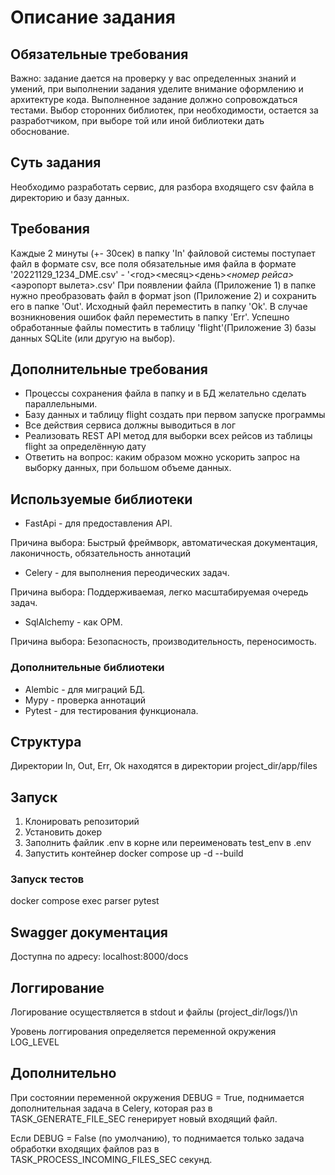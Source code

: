 # Описание задания

## Обязательные требования
Важно: задание дается на проверку у вас определенных знаний и умений, при выполнении задания уделите
внимание оформлению и архитектуре кода. Выполненное задание должно сопровождаться тестами.
Выбор сторонних библиотек, при необходимости, остается за разработчиком, при выборе той или иной библиотеки дать
обоснование.

## Суть задания
Необходимо разработать сервис, для разбора входящего csv файла в директорию и базу данных.

## Требования
Каждые 2 минуты (+- 30сек) в папку &#39;In&#39; файловой системы поступает файл в формате csv, все поля обязательные имя файла в
формате &#39;20221129_1234_DME.csv&#39; - &#39;&lt;год&gt;&lt;месяц&gt;&lt;день&gt;_&lt;номер рейса&gt;_&lt;аэропорт вылета&gt;.csv&#39;
При появлении файла (Приложение 1) в папке нужно преобразовать файл в формат json (Приложение 2) и сохранить его в
папке &#39;Out&#39;. Исходный файл переместить в папку &#39;Ok&#39;. В случае возникновения ошибок файл переместить в папку &#39;Err&#39;.
Успешно обработанные файлы поместить в таблицу &#39;flight&#39;(Приложение 3) базы данных SQLite (или другую на выбор).

## Дополнительные требования
- Процессы сохранения файла в папку и в БД желательно сделать параллельными.
- Базу данных и таблицу flight создать при первом запуске программы
- Все действия сервиса должны выводиться в лог
- Реализовать REST API метод для выборки всех рейсов из таблицы flight за определённую дату
- Ответить на вопрос: каким образом можно ускорить запрос на выборку данных, при большом объеме данных.


## Используемые библиотеки
- FastApi - для предоставления API.

Причина выбора: Быстрый фреймворк, автоматическая документация, лаконичность, обязательность аннотаций
- Celery - для выполнения переодических задач.

Причина выбора: Поддерживаемая, легко масштабируемая очередь задач.
- SqlAlchemy - как ОРМ.

Причина выбора: Безопасность, производительность, переносимость.
### Дополнительные библиотеки
- Alembic - для миграций БД.
- Mypy - проверка аннотаций
- Pytest - для тестирования функционала.

## Структура
Директории In, Out, Err, Ok находятся в директории project_dir/app/files

## Запуск
1. Клонировать репозиторий
2. Установить докер
3. Заполнить файлик .env в корне или переименовать test_env в .env
4. Запустить контейнер docker compose up -d --build

### Запуск тестов
docker compose exec parser pytest

## Swagger документация
Доступна по адресу: localhost:8000/docs

## Логгирование
Логирование осуществляется в stdout и файлы (project_dir/logs/)\n

Уровень логгирования определяется переменной окружения LOG_LEVEL

## Дополнительно
При состоянии переменной окружения DEBUG = True, поднимается дополнительная задача в Celery, которая раз в TASK_GENERATE_FILE_SEC генерирует новый входящий файл.

Если DEBUG = False (по умолчанию), то поднимается только задача обработки входящих файлов раз в TASK_PROCESS_INCOMING_FILES_SEC секунд.